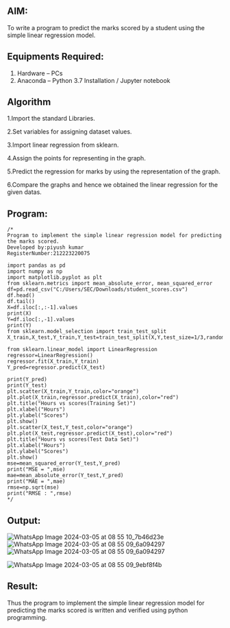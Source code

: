 
## AIM:
To write a program to predict the marks scored by a student using the simple linear regression model.

## Equipments Required:
1. Hardware – PCs
2. Anaconda – Python 3.7 Installation / Jupyter notebook

## Algorithm

1.Import the standard Libraries.

2.Set variables for assigning dataset values.

3.Import linear regression from sklearn.

4.Assign the points for representing in the graph.

5.Predict the regression for marks by using the representation of the graph.

6.Compare the graphs and hence we obtained the linear regression for the given datas. 





## Program:
```
/*
Program to implement the simple linear regression model for predicting the marks scored.
Developed by:piyush kumar 
RegisterNumber:212223220075

import pandas as pd
import numpy as np
import matplotlib.pyplot as plt
from sklearn.metrics import mean_absolute_error, mean_squared_error
df=pd.read_csv("C:/Users/SEC/Downloads/student_scores.csv")
df.head()
df.tail()
X=df.iloc[:,:-1].values
print(X)
Y=df.iloc[:,-1].values
print(Y)
from sklearn.model_selection import train_test_split
X_train,X_test,Y_train,Y_test=train_test_split(X,Y,test_size=1/3,random_state=0)

from sklearn.linear_model import LinearRegression
regressor=LinearRegression()
regressor.fit(X_train,Y_train)
Y_pred=regressor.predict(X_test)

print(Y_pred)
print(Y_test)
plt.scatter(X_train,Y_train,color="orange")
plt.plot(X_train,regressor.predict(X_train),color="red")
plt.title("Hours vs scores(Training Set)")
plt.xlabel("Hours")
plt.ylabel("Scores")
plt.show()
plt.scatter(X_test,Y_test,color="orange")
plt.plot(X_test,regressor.predict(X_test),color="red")
plt.title("Hours vs scores(Test Data Set)")
plt.xlabel("Hours")
plt.ylabel("Scores")
plt.show()
mse=mean_squared_error(Y_test,Y_pred)
print("MSE = ",mse)
mae=mean_absolute_error(Y_test,Y_pred)
print("MAE = ",mae)
rmse=np.sqrt(mse)
print("RMSE : ",rmse)
*/
```

## Output:


![WhatsApp Image 2024-03-05 at 08 55 10_7b46d23e](https://github.com/H515piyush/Implementation-of-Simple-Linear-Regression-Model-for-Predicting-the-Marks-Scored/assets/147472999/cc4d9bb8-1bc0-4238-a934-443c02a29b5b)
![WhatsApp Image 2024-03-05 at 08 55 09_6a094297](https://github.com/H515piyush/Implementation-of-Simple-Linear-Regression-Model-for-Predicting-the-Marks-Scored/assets/147472999/c10e760a-4b53-4ea4-bf8e-e9479737ec98)
![WhatsApp Image 2024-03-05 at 08 55 09_6a094297](https://github.com/H515piyush/Implementation-of-Simple-Linear-Regression-Model-for-Predicting-the-Marks-Scored/assets/147472999/ff0d19f9-8918-4557-b2eb-84fcd53765d1)



![WhatsApp Image 2024-03-05 at 08 55 09_9ebf8f4b](https://github.com/H515piyush/Implementation-of-Simple-Linear-Regression-Model-for-Predicting-the-Marks-Scored/assets/147472999/fed66777-97fb-4b91-adf3-37908d152894)

## Result:

Thus the program to implement the simple linear regression model for predicting the marks scored is written and verified using python programming.
